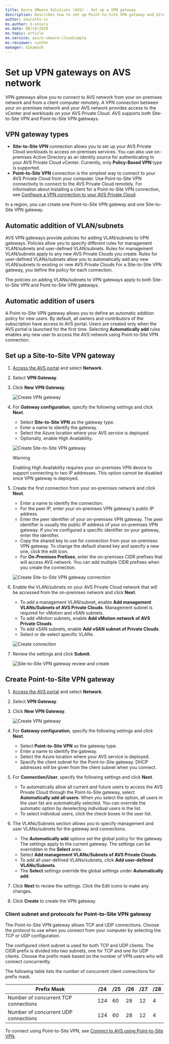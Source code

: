 ```yaml
--- 
title: Azure VMware Solutions (AVS) - Set up a VPN gateway
description: Describes how to set up Point-to-Site VPN gateway and Site-to-Site VPN gateway and create connections between your on-premises network and your AVS Private Cloud
author: sharaths-cs
ms.author: b-shsury 
ms.date: 08/14/2019 
ms.topic: article 
ms.service: azure-vmware-cloudsimple 
ms.reviewer: cynthn 
manager: dikamath 
---
```


# Set up VPN gateways on AVS network

VPN gateways allow you to connect to AVS network from your on-premises network and from a client computer remotely. A VPN connection between your on-premises network and your AVS network provides access to the vCenter and workloads on your AVS Private Cloud. AVS supports both Site-to-Site VPN and Point-to-Site VPN gateways.

## VPN gateway types

* **Site-to-Site VPN** connection allows you to set up your AVS Private Cloud workloads to access on-premises services. You can also use on-premises Active Directory as an identity source for authenticating to your AVS Private Cloud vCenter. Currently, only **Policy-Based VPN** type is supported.
* **Point-to-Site VPN** connection is the simplest way to connect to your AVS Private Cloud from your computer. Use Point-to-Site VPN connectivity to connect to the AVS Private Cloud remotely. For information about installing a client for a Point-to-Site VPN connection, see [Configure a VPN connection to your AVS Private Cloud](set-up-vpn.md).

In a region, you can create one Point-to-Site VPN gateway and one Site-to-Site VPN gateway.

## Automatic addition of VLAN/subnets

AVS VPN gateways provide policies for adding VLAN/subnets to VPN gateways. Policies allow you to specify different rules for management VLAN/subnets and user-defined VLAN/subnets. Rules for management VLAN/subnets apply to any new AVS Private Clouds you create. Rules for user-defined VLANs/subnets allow you to automatically add any new VLAN/subnets to existing or new AVS Private Clouds  For a Site-to-Site VPN gateway, you define the policy for each connection.

The policies on adding VLANs/subnets to VPN gateways apply to both Site-to-Site VPN and Point-to-Site VPN gateways.

## Automatic addition of users

A Point-to-Site VPN gateway allows you to define an automatic addition policy for new users. By default, all owners and contributors of the subscription have access to AVS portal. Users are created only when the AVS portal is launched for the first time. Selecting **Automatically add** rules enables any new user to access the AVS network using Point-to-Site VPN connection.

## Set up a Site-to-Site VPN gateway

1. [Access the AVS portal](access-cloudsimple-portal.md) and select **Network**.
2. Select **VPN Gateway**.
3. Click **New VPN Gateway**.

    ![Create VPN gateway](media/create-vpn-gateway.png)

4. For **Gateway configuration**, specify the following settings and click **Next**.

    * Select **Site-to-Site VPN** as the gateway type.
    * Enter a name to identify the gateway.
    * Select the Azure location where your AVS service is deployed.
    * Optionally, enable High Availability.

    ![Create Site-to-Site VPN gateway](media/create-vpn-gateway-s2s.png)

    > [!WARNING]
    > Enabling High Availability requires your on-premises VPN device to support connecting to two IP addresses. This option cannot be disabled once VPN gateway is deployed.

5. Create the first connection from your on-premises network and click **Next**.

    * Enter a name to identify the connection.
    * For the peer IP, enter your on-premises VPN gateway's public IP address.
    * Enter the peer identifier of your on-premises VPN gateway. The peer identifier is usually the public IP address of your on-premises VPN gateway. If you've configured a specific identifier on your gateway, enter the identifier.
    * Copy the shared key to use for connection from your on-premises VPN gateway. To change the default shared key and specify a new one, click the edit icon.
    * For **On-Premises Prefixes**, enter the on-premises CIDR prefixes that will access AVS network. You can add multiple CIDR prefixes when you create the connection.

    ![Create Site-to-Site VPN gateway connection](media/create-vpn-gateway-s2s-connection.png)

6. Enable the VLAN/subnets on your AVS Private Cloud network that will be accessed from the on-premises network and click **Next**.

    * To add a management VLAN/subnet, enable **Add management VLANs/Subnets of AVS Private Clouds**. Management subnet is required for vMotion and vSAN subnets.
    * To add vMotion subnets, enable **Add vMotion network of AVS Private Clouds**.
    * To add vSAN subnets, enable **Add vSAN subnet of Private Clouds**.
    * Select or de-select specific VLANs.

    ![Create connection](media/create-vpn-gateway-s2s-connection-vlans.png)

7. Review the settings and click **Submit**.

    ![Site-to-Site VPN gateway review and create](media/create-vpn-gateway-s2s-review.png)

## Create Point-to-Site VPN gateway

1. [Access the AVS portal](access-cloudsimple-portal.md) and select **Network**.
2. Select **VPN Gateway**.
3. Click **New VPN Gateway**.

    ![Create VPN gateway](media/create-vpn-gateway.png)

4. For **Gateway configuration**, specify the following settings and click **Next**.

    * Select **Point-to-Site VPN** as the gateway type.
    * Enter a name to identify the gateway.
    * Select the Azure location where your AVS service is deployed.
    * Specify the client subnet for the Point-to-Site gateway. DHCP addresses will be given from the client subnet when you connect.

5. For **Connection/User**, specify the following settings and click **Next**.

    * To automatically allow all current and future users to access the AVS Private Cloud through the Point-to-Site gateway, select **Automatically add all users**. When you select the option, all users in the user list are automatically selected. You can override the automatic option by deselecting individual users in the list.
    * To select individual users, click the check boxes in the user list.

6. The VLANs/Subnets section allows you to specify management and user VLANs/subnets for the gateway and connections.

    * The **Automatically add** options set the global policy for the gateway. The settings apply to the current gateway. The settings can be overridden in the **Select** area.
    * Select **Add management VLANs/Subnets of AVS Private Clouds**. 
    * To add all user-defined VLANs/subnets, click  **Add user-defined VLANs/Subnets**.
    * The **Select** settings override the global settings under **Automatically add**.

7. Click **Next** to review the settings. Click the Edit icons to make any changes.
8. Click **Create** to create the VPN gateway.

### Client subnet and protocols for Point-to-Site VPN gateway

The Point-to-Site VPN gateway allows TCP and UDP connections. Choose the protocol to use when you connect from your computer by selecting the TCP or UDP configuration.

The configured client subnet is used for both TCP and UDP clients. The CIDR prefix is divided into two subnets, one for TCP and one for UDP clients. Choose the prefix mask based on the number of VPN users who will connect concurrently. 

The following table lists the number of concurrent client connections for prefix mask.

| Prefix Mask | /24 | /25 | /26 | /27 | /28 |
|-------------|-----|-----|-----|-----|-----|
| Number of concurrent TCP connections | 124 | 60 | 28 | 12 | 4 |
| Number of concurrent UDP connections | 124 | 60 | 28 | 12 | 4 |

To connect using Point-to-Site VPN, see [Connect to AVS using Point-to-Site VPN](set-up-vpn.md#connect-to-avs-using-point-to-site-vpn).
